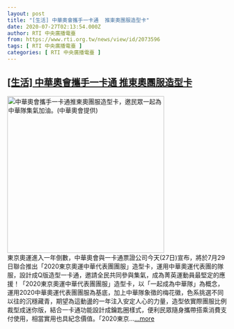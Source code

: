```yaml
---
layout: post
title: "[生活] 中華奧會攜手一卡通  推東奧團服造型卡"
date: 2020-07-27T02:13:54.000Z
author: RTI 中央廣播電臺
from: https://www.rti.org.tw/news/view/id/2073596
tags: [ RTI 中央廣播電臺 ]
categories: [ RTI 中央廣播電臺 ]
---
```

<!--1595816034000-->
[[生活] 中華奧會攜手一卡通  推東奧團服造型卡](https://www.rti.org.tw/news/view/id/2073596)
------

<div>
<img src="https://static.rti.org.tw/assets/thumbnails/2020/07/27/421599cbb3be72358cea6fc1873ec12a.jpg" width="360" alt="中華奧會攜手一卡通推東奧團服造型卡，邀民眾一起為中華隊集氣加油。(中華奧會提供)" title="中華奧會攜手一卡通推東奧團服造型卡，邀民眾一起為中華隊集氣加油。(中華奧會提供)"><br>東京奧運進入一年倒數，中華奧會與一卡通票證公司今天(27日)宣布，將於7月29日聯合推出「2020東京奧運中華代表團團服」造型卡，運用中華奧運代表團的隊服，設計成Q版造型一卡通，邀請全民共同參與集氣，成為菁英運動員最堅定的應援！「2020東京奧運中華代表團團服」造型卡，以「一起成為中華隊」為概念，運用2020中華奧運代表團團服為基底，加上中華隊象徵的梅花徽，色系挑選不同以往的沉穩藏青，期望為這動盪的一年注入安定人心的力量，造型依實際團服比例裁型成迷你版，結合一卡通功能設計成鑰匙圈樣式，便利民眾隨身攜帶搭乘消費支付使用，相當實用也具紀念價值。「2020東京...<a target="_blank" href="https://www.rti.org.tw/news/view/id/2073596">...more</a>
</div>
